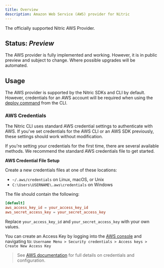 ```yaml
---
title: Overview
description: Amazon Web Service (AWS) provider for Nitric
---
```


The officially supported Nitric AWS Provider.

## Status: _Preview_

The AWS provider is fully implemented and working. However, it is in public preview and subject to change. Where possible upgrades will be automated.

## Usage

The AWS provider is supported by the Nitric SDKs and CLI by default. However, credentials for an AWS account will be required when using the [deploy command](/docs/reference/cli) from the CLI.

### AWS Credentials

The Nitric CLI uses standard AWS credential settings to authenticate with AWS. If you've set credentials for the AWS CLI or an AWS SDK previously, these settings should work without modification.

If you're setting your credentials for the first time, there are several available methods. We recommend the standard AWS credentials file to get started.

**AWS Credential File Setup**

Create a new credentials files at one of these locations:

- `~/.aws/credentials` on Linux, macOS, or Unix
- `C:\Users\USERNAME\.aws\credentials` on Windows

The file should contain the following:

```toml
[default]
aws_access_key_id = your_access_key_id
aws_secret_access_key = your_secret_access_key
```

Replace `your_access_key_id` and `your_secret_access_key` with your own values.

You can create an Access Key by logging into the <a href="https://aws.amazon.com/console/" target="_blank">AWS console</a> and navigating to:
`Username Menu > Security credentials > Access keys > Create New Access Key`

> See [AWS documentation](https://docs.aws.amazon.com/sdk-for-java/v1/developer-guide/setup-credentials.html) for full details on credentials and configuration.

